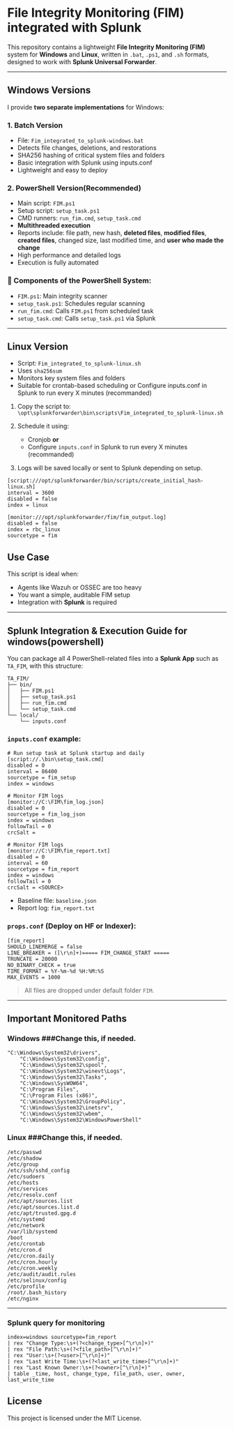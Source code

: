 
# File Integrity Monitoring (FIM) integrated with Splunk

This repository contains a lightweight **File Integrity Monitoring (FIM)** system for **Windows** and **Linux**, written in `.bat`, `.ps1`, and `.sh` formats, designed to work with **Splunk Universal Forwarder**.

---

##  Windows Versions

I provide **two separate implementations** for Windows:

### 1. Batch Version
- File: `Fim_integrated_to_splunk-windows.bat`
- Detects file changes, deletions, and restorations
- SHA256 hashing of critical system files and folders
- Basic integration with Splunk using inputs.conf
- Lightweight and easy to deploy

### 2. PowerShell Version(Recommended)
- Main script: `FIM.ps1`
- Setup script: `setup_task.ps1`
- CMD runners: `run_fim.cmd`, `setup_task.cmd`
- **Multithreaded execution**
- Reports include: file path, new hash, **deleted files**, **modified files**, **created files**, changed size, last modified time, and **user who made the change**
- High performance and detailed logs
- Execution is fully automated

### 🔧 Components of the PowerShell System:
- `FIM.ps1`: Main integrity scanner 
- `setup_task.ps1`: Schedules regular scanning
- `run_fim.cmd`: Calls `FIM.ps1` from scheduled task
- `setup_task.cmd`: Calls `setup_task.ps1` via Splunk

---

##  Linux Version

- Script: `Fim_integrated_to_splunk-linux.sh`
- Uses `sha256sum`
- Monitors key system files and folders
- Suitable for crontab-based scheduling or Configure inputs.conf in Splunk to run every X minutes (recommanded)

1. Copy the script to:  
   `\opt\splunkforwarder\bin\scripts\Fim_integrated_to_splunk-linux.sh`

2. Schedule it using:
   - Cronjob **or**
   - Configure `inputs.conf` in Splunk to run every X minutes (recommanded)

3. Logs will be saved locally or sent to Splunk depending on setup.
```
[script:///opt/splunkforwarder/bin/scripts/create_initial_hash-linux.sh]
interval = 3600
disabled = false
index = linux

[monitor:///opt/splunkforwarder/fim/fim_output.log]
disabled = false
index = rbc_linux
sourcetype = fim
```


##  Use Case

This script is ideal when:

- Agents like Wazuh or OSSEC are too heavy
- You want a simple, auditable FIM setup
- Integration with **Splunk** is required

---

##  Splunk Integration & Execution Guide for windows(powershell)

You can package all 4 PowerShell-related files into a **Splunk App** such as `TA_FIM`, with this structure:

```
TA_FIM/
├── bin/
│   ├── FIM.ps1
│   ├── setup_task.ps1
│   ├── run_fim.cmd
│   └── setup_task.cmd
└── local/
    └── inputs.conf
```

### `inputs.conf` example:
```
# Run setup task at Splunk startup and daily
[script://.\bin\setup_task.cmd]
disabled = 0
interval = 86400
sourcetype = fim_setup
index = windows

# Monitor FIM logs
[monitor://C:\FIM\fim_log.json]
disabled = 0
sourcetype = fim_log_json
index = windows
followTail = 0
crcSalt = 

# Monitor FIM logs
[monitor://C:\FIM\fim_report.txt]
disabled = 0
interval = 60
sourcetype = fim_report
index = windows
followTail = 0
crcSalt = <SOURCE>

```

- Baseline file: `baseline.json`
- Report log: `fim_report.txt`

### `props.conf` (Deploy on HF or Indexer):
```
[fim_report]
SHOULD_LINEMERGE = false
LINE_BREAKER = ([\r\n]+)===== FIM_CHANGE_START =====
TRUNCATE = 20000
NO_BINARY_CHECK = true
TIME_FORMAT = %Y-%m-%d %H:%M:%S
MAX_EVENTS = 1000

```

> All files are dropped under default folder `FIM`.

---

##  Important Monitored Paths

### Windows ###Change this, if needed.
```
"C:\Windows\System32\drivers",
    "C:\Windows\System32\config",
    "C:\Windows\System32\spool",
    "C:\Windows\System32\winevt\Logs",
    "C:\Windows\System32\Tasks",
    "C:\Windows\SysWOW64",
    "C:\Program Files",
    "C:\Program Files (x86)",
    "C:\Windows\System32\GroupPolicy",
    "C:\Windows\System32\inetsrv",
    "C:\Windows\System32\wbem",
    "C:\Windows\System32\WindowsPowerShell"
```

### Linux ###Change this, if needed.
```
/etc/passwd
/etc/shadow
/etc/group
/etc/ssh/sshd_config
/etc/sudoers
/etc/hosts
/etc/services
/etc/resolv.conf
/etc/apt/sources.list
/etc/apt/sources.list.d
/etc/apt/trusted.gpg.d
/etc/systemd
/etc/network
/var/lib/systemd
/boot
/etc/crontab
/etc/cron.d
/etc/cron.daily
/etc/cron.hourly
/etc/cron.weekly
/etc/audit/audit.rules
/etc/selinux/config
/etc/profile
/root/.bash_history
/etc/nginx
```

---
### Splunk query for monitoring
```
index=windows sourcetype=fim_report
| rex "Change Type:\s+(?<change_type>[^\r\n]+)"
| rex "File Path:\s+(?<file_path>[^\r\n]+)"
| rex "User:\s+(?<user>[^\r\n]+)"
| rex "Last Write Time:\s+(?<last_write_time>[^\r\n]+)"
| rex "Last Known Owner:\s+(?<owner>[^\r\n]+)"
| table _time, host, change_type, file_path, user, owner, last_write_time

```
##  License

This project is licensed under the MIT License.
